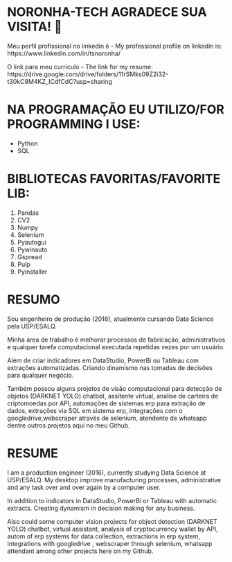 # NORONHA-TECH AGRADECE SUA VISITA! :robot:

</p>Meu perfil profissional no linkedin é - My professional profile on linkedin is: https://www.linkedin.com/in/tsnoronha/
</p>O link para meu currículo - The link for my resume: https://drive.google.com/drive/folders/11rSMks09Z2i32-t30kC8M4KZ_ICdfCdC?usp=sharing

# NA PROGRAMAÇÃO EU UTILIZO/FOR PROGRAMMING I USE:
- Python
- SQL


# BIBLIOTECAS FAVORITAS/FAVORITE LIB:

1. Pandas
2. CV2
3. Numpy
4. Selenium
5. Pyautogui
6. Pywinauto
7. Gspread
8. Pulp
9. Pyinstaller


# RESUMO

</p>Sou engenheiro de produção (2016), atualmente cursando Data Science pela USP/ESALQ.
</p>Minha área de trabalho é melhorar processos de fabricação, administrativos e qualquer tarefa computacional executada repetidas vezes por um usuário.
</p>Além de criar indicadores em DataStudio, PowerBi ou Tableau com extrações automatizadas. Criando dinamismo nas tomadas de decisões para qualquer negócio.
</p>Também possou alguns projetos de visão computacional para detecção de objetos (DARKNET YOLO) chatbot, assitente virtual, analise de carteira de criptomoedas por API, automações de sistemas erp para extração de dados, extrações via SQL em sistema erp, integrações com o googledrive,webscraper através de selenium, atendente de whatsapp dentre outros projetos aqui no meu Github.

# RESUME
</p> I am a production engineer (2016), currently studying Data Science at USP/ESALQ.
My desktop improve manufacturing processes, administrative and any task over and over again by a computer user.
</p>In addition to indicators in DataStudio, PowerBi or Tableau with automatic extracts. Creating dynamism in decision making for any business.
</p> Also could some computer vision projects for object detection (DARKNET YOLO) chatbot, virtual assistant, analysis of cryptocurrency wallet by API, autom of erp systems for data collection, extractions in erp system, integrations with googledrive , webscraper through selenium, whatsapp attendant among other projects here on my Github.
<!--
**NoronhaT/NoronhaT** is a ✨ _special_ ✨ repository because its `README.md` (this file) appears on your GitHub profile.

Here are some ideas to get you started:

- 🔭 I’m currently working on ...
- 🌱 I’m currently learning ...
- 👯 I’m looking to collaborate on ...
- 🤔 I’m looking for help with ...
- 💬 Ask me about ...
- 📫 How to reach me: ...
- 😄 Pronouns: ...
- ⚡ Fun fact: ...
-->
